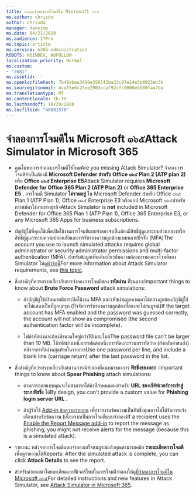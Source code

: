 ```yaml
---
title: ๒๖๘๑จำลองการโจมตีใน Microsoft ๓๖๕
ms.author: chrisda
author: chrisda
manager: dansimp
ms.date: 04/21/2020
ms.audience: ITPro
ms.topic: article
ms.service: o365-administration
ROBOTS: NOINDEX, NOFOLLOW
localization_priority: Normal
ms.custom:
- "2681"
ms.assetid: ''
ms.openlocfilehash: 7b48abea3400e3565f2ba33c97e24e5b9923eb3b
ms.sourcegitcommit: 4caf5e6c2fee2903ccaf92cfc9006eb580faa7ba
ms.translationtype: MT
ms.contentlocale: th-TH
ms.lasthandoff: 10/29/2020
ms.locfileid: "48801570"
---
```

# <a name="attack-simulator-in-microsoft-365"></a><span data-ttu-id="33e77-102">จำลองการโจมตีใน Microsoft ๓๖๕</span><span class="sxs-lookup"><span data-stu-id="33e77-102">Attack Simulator in Microsoft 365</span></span>

- <span data-ttu-id="33e77-103">คุณไม่พบการจำลองการโจมตีใช่ไหม</span><span class="sxs-lookup"><span data-stu-id="33e77-103">Are you missing Attack Simulator?</span></span> <span data-ttu-id="33e77-104">จำลองการโจมตีจำเป็นต้องมี **Microsoft Defender สำหรับ Office ๓๖๕ Plan 2 (ATP plan 2)** หรือ **Office ๓๖๕ Enterprise E5**</span><span class="sxs-lookup"><span data-stu-id="33e77-104">Attack Simulator requires **Microsoft Defender for Office 365 Plan 2 (ATP Plan 2)** or **Office 365 Enterprise E5** .</span></span> <span data-ttu-id="33e77-105">การโจมตี Simulator **ไม่รวมอยู่** ใน Microsoft Defender สำหรับ Office ๓๖๕ Plan 1 (ATP Plan 1), Office ๓๖๕ Enterprise E3 หรือแอป Microsoft ๓๖๕สำหรับการสมัครใช้งานทางธุรกิจ</span><span class="sxs-lookup"><span data-stu-id="33e77-105">Attack Simulator is **not** included in Microsoft Defender for Office 365 Plan 1 (ATP Plan 1), Office 365 Enterprise E3, or any Microsoft 365 Apps for business subscriptions.</span></span>

- <span data-ttu-id="33e77-106">บัญชีผู้ใช้ที่คุณใช้เพื่อเปิดใช้งานการโจมตีแบบจำลองจำเป็นต้องมีสิทธิ์ผู้ดูแลระบบส่วนกลางหรือสิทธิ์ผู้ดูแลระบบความปลอดภัยและการรับรองความถูกต้องแบบหลายปัจจัย (MFA)</span><span class="sxs-lookup"><span data-stu-id="33e77-106">The account you use to launch simulated attacks requires global administrator or security administrator permissions and multi-factor authentication (MFA).</span></span> <span data-ttu-id="33e77-107">สำหรับข้อมูลเพิ่มเติมเกี่ยวกับความต้องการของการโจมตีของ Simulator ให้ดู[หัวข้อนี้](https://docs.microsoft.com/microsoft-365/security/office-365-security/attack-simulator)</span><span class="sxs-lookup"><span data-stu-id="33e77-107">For more information about Attack Simulator requirements, see [this topic](https://docs.microsoft.com/microsoft-365/security/office-365-security/attack-simulator).</span></span>

- <span data-ttu-id="33e77-108">สิ่งสำคัญที่ควรทราบเกี่ยวกับการจำลองการโจมตีของ **รหัสผ่าน** ที่รุนแรง:</span><span class="sxs-lookup"><span data-stu-id="33e77-108">Important things to know about **Brute Force Password** attack simulations:</span></span>

  - <span data-ttu-id="33e77-109">ถ้าบัญชีผู้ใช้เป้าหมายมีการเปิดใช้งาน MFA และรหัสผ่านถูกคาดเดาได้อย่างถูกต้องบัญชีผู้ใช้จะไม่แสดงเป็นที่ถูกบุกรุก (ปัจจัยการรับรองความถูกต้องที่สองจะไม่สมบูรณ์)</span><span class="sxs-lookup"><span data-stu-id="33e77-109">If the target account has MFA enabled and the password was guessed correctly, the account will not show as compromised (the second authentication factor will be incomplete).</span></span>

  - <span data-ttu-id="33e77-110">ไฟล์รหัสผ่านจะต้องมีขนาดใหญ่กว่า10เมกะไบต์</span><span class="sxs-lookup"><span data-stu-id="33e77-110">The password file can't be larger than 10 MB.</span></span> <span data-ttu-id="33e77-111">ใช้รหัสผ่านหนึ่งบรรทัดต่อหนึ่งบรรทัดและรวมบรรทัดว่าง (ส่งกลับค่าขนส่ง) หลังจากรหัสผ่านสุดท้ายในรายการ</span><span class="sxs-lookup"><span data-stu-id="33e77-111">Use one password per line, and include a blank line (carriage return) after the last password in the list.</span></span>

- <span data-ttu-id="33e77-112">สิ่งสำคัญที่ควรทราบเกี่ยวกับสถานการณ์จำลองที่แนบมาของการ **ฟิชชิ่งของหอก** :</span><span class="sxs-lookup"><span data-stu-id="33e77-112">Important things to know about **Spear Phishing** attach simulations:</span></span>

  - <span data-ttu-id="33e77-113">ตามการออกแบบคุณจะไม่สามารถใส่ค่าที่กำหนดเองสำหรับ **URL ของเซิร์ฟเวอร์การเข้าสู่ระบบฟิชชิ่ง** ได้</span><span class="sxs-lookup"><span data-stu-id="33e77-113">By design, you can't provide a custom value for **Phishing login server URL** .</span></span>

  - <span data-ttu-id="33e77-114">ถ้าผู้รับใช้ [Add-in ข้อความรายงาน](https://docs.microsoft.com/microsoft-365/security/office-365-security/enable-the-report-message-add-in) เพื่อรายงานข้อความเป็นฟิชชิ่งคุณอาจไม่ได้รับการแจ้งเตือนสำหรับข้อความ (เนื่องจากเป็นการโจมตีแบบจำลอง)</span><span class="sxs-lookup"><span data-stu-id="33e77-114">If a recipient uses the [Enable the Report Message add-in](https://docs.microsoft.com/microsoft-365/security/office-365-security/enable-the-report-message-add-in) to report the message as phishing, you might not receive alerts for the message (because this is a simulated attack).</span></span>

- <span data-ttu-id="33e77-115">รายงาน: หลังจากการโจมตีแบบจำลองเสร็จสมบูรณ์แล้วคุณสามารถคลิก **รายละเอียดการโจมตี** เพื่อดูรายงานได้</span><span class="sxs-lookup"><span data-stu-id="33e77-115">Reports: After the simulated attack is complete, you can click **Attack Details** to see the report.</span></span>

- <span data-ttu-id="33e77-116">สำหรับคำแนะนำโดยละเอียดและฟีเจอร์ใหม่ในการโจมตีจำลองให้ดู[ที่จำลองการโจมตีใน Microsoft ๓๖๕](https://docs.microsoft.com/microsoft-365/security/office-365-security/attack-simulator)</span><span class="sxs-lookup"><span data-stu-id="33e77-116">For detailed instructions and new features in Attack Simulator, see [Attack Simulator in Microsoft 365](https://docs.microsoft.com/microsoft-365/security/office-365-security/attack-simulator).</span></span>
